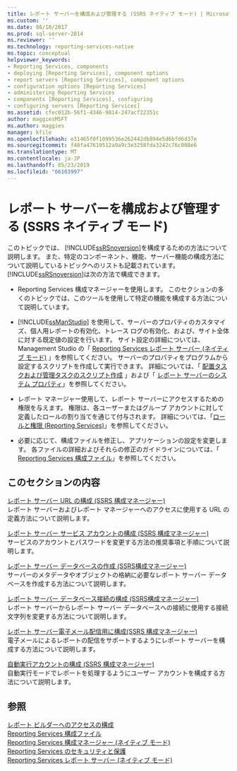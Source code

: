 ```yaml
---
title: レポート サーバーを構成および管理する (SSRS ネイティブ モード) | Microsoft Docs
ms.custom: ''
ms.date: 08/10/2017
ms.prod: sql-server-2014
ms.reviewer: ''
ms.technology: reporting-services-native
ms.topic: conceptual
helpviewer_keywords:
- Reporting Services, components
- deploying [Reporting Services], component options
- report servers [Reporting Services], component options
- configuration options [Reporting Services]
- administering Reporting Services
- components [Reporting Services], configuring
- configuring servers [Reporting Services]
ms.assetid: cfec012b-56f1-4346-9814-247acf22351c
author: maggiesMSFT
ms.author: maggies
manager: kfile
ms.openlocfilehash: e31465f0f1099536e262442db894e5d6bfd6d37e
ms.sourcegitcommit: f40fa47619512a9a9c3e3258fda3242c76c008e6
ms.translationtype: MT
ms.contentlocale: ja-JP
ms.lasthandoff: 05/23/2019
ms.locfileid: "66103997"
---
```

# <a name="configure-and-administer-a-report-server-ssrs-native-mode"></a>レポート サーバーを構成および管理する (SSRS ネイティブ モード)
  このトピックでは、 [!INCLUDE[ssRSnoversion](../../includes/ssrsnoversion-md.md)]を構成するための方法について説明します。 また、特定のコンポーネント、機能、サーバー機能の構成方法について説明しているトピックへのリストも記載されています。 [!INCLUDE[ssRSnoversion](../../includes/ssrsnoversion-md.md)]は次の方法で構成できます。  
  
-   Reporting Services 構成マネージャーを使用します。 このセクションの多くのトピックでは、このツールを使用して特定の機能を構成する方法について説明しています。  
  
-   [!INCLUDE[ssManStudio](../../includes/ssmanstudio-md.md)] を使用して、サーバーのプロパティのカスタマイズ、個人用レポートの有効化、トレース ログの有効化、および、サイト全体に対する既定値の設定を行います。 サイト設定の詳細については、Management Studio の「 [Reporting Services レポート サーバー &#40;ネイティブ モード&#41;](reporting-services-report-server-native-mode.md) 」を参照してください。 サーバーのプロパティをプログラムから設定するスクリプトを作成して実行できます。 詳細については、「 [配置タスクおよび管理タスクのスクリプト作成](../tools/script-deployment-and-administrative-tasks.md) 」および「 [レポート サーバーのシステム プロパティ](../report-server-web-service/net-framework/reporting-services-properties-report-server-system-properties.md)」を参照してください。  
  
-   レポート マネージャー使用して、レポート サーバーにアクセスするための権限を与えます。 権限は、各ユーザーまたはグループ アカウントに対して定義したロールの割り当てを通じて付与されます。 詳細については、「[ロールと権限 (Reporting Services)](../security/roles-and-permissions-reporting-services.md)」を参照してください。  
  
-   必要に応じて、構成ファイルを修正し、アプリケーションの設定を変更します。 各ファイルの詳細およびそれらの修正のガイドラインについては、「 [Reporting Services 構成ファイル](reporting-services-configuration-files.md)」を参照してください。  
  
## <a name="in-this-section"></a>このセクションの内容  
 [レポート サーバー URL の構成 &#40;SSRS 構成マネージャー&#41;](../install-windows/configure-report-server-urls-ssrs-configuration-manager.md)  
 レポート サーバーおよびレポート マネージャーへのアクセスに使用する URL の定義方法について説明します。  
  
 [レポート サーバー サービス アカウントの構成 &#40;SSRS 構成マネージャー&#41;](../install-windows/configure-the-report-server-service-account-ssrs-configuration-manager.md)  
 サービスのアカウントとパスワードを変更する方法の推奨事項と手順について説明します。  
  
 [レポート サーバー データベースの作成 &#40;SSRS構成マネージャー&#41;](../../sql-server/install/create-a-report-server-database-ssrs-configuration-manager.md)  
 サーバーのメタデータやオブジェクトの格納に必要なレポート サーバー データベースを作成する方法について説明します。  
  
 [レポート サーバー データベース接続の構成 &#40;SSRS構成マネージャー&#41;](../../sql-server/install/configure-a-report-server-database-connection-ssrs-configuration-manager.md)  
 レポート サーバーからレポート サーバー データベースへの接続に使用する接続文字列を変更する方法について説明します。  
  
 [レポート サーバー電子メール配信用に構成&#40;SSRS 構成マネージャー&#41;](../../sql-server/install/configure-a-report-server-for-e-mail-delivery-ssrs-configuration-manager.md)  
 電子メールによるレポートの配信をサポートするようにレポート サーバーを構成する方法について説明します。  
  
 [自動実行アカウントの構成 &#40;SSRS 構成マネージャー&#41;](../install-windows/configure-the-unattended-execution-account-ssrs-configuration-manager.md)  
 自動実行モードでレポートを処理するようにユーザー アカウントを構成する方法について説明します。  
  
## <a name="see-also"></a>参照  
 [レポート ビルダーへのアクセスの構成](configure-report-builder-access.md)   
 [Reporting Services 構成ファイル](reporting-services-configuration-files.md)   
 [Reporting Services 構成マネージャー &#40;ネイティブ モード&#41;](../../sql-server/install/reporting-services-configuration-manager-native-mode.md)   
 [Reporting Services のセキュリティと保護](../security/reporting-services-security-and-protection.md)   
 [Reporting Services レポート サーバー &#40;ネイティブ モード&#41;](reporting-services-report-server-native-mode.md)  
  
  
